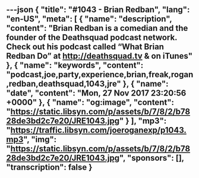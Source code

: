 ---json
{
  "title": "#1043 - Brian Redban",
  "lang": "en-US",
  "meta": [
    {
      "name": "description",
      "content": "Brian Redban is a comedian and the founder of the Deathsquad podcast network. Check out his podcast called “What Brian Redban Do” at http://deathsquad.tv & on iTunes"
    },
    {
      "name": "keywords",
      "content": "podcast,joe,party,experience,brian,freak,rogan,redban,deathsquad,1043,jre"
    },
    {
      "name": "date",
      "content": "Mon, 27 Nov 2017 23:20:56 +0000"
    },
    {
      "name": "og:image",
      "content": "https://static.libsyn.com/p/assets/b/7/8/2/b7828de3bd2c7e20/JRE1043.jpg"
    }
  ],
  "mp3": "https://traffic.libsyn.com/joeroganexp/p1043.mp3",
  "img": "https://static.libsyn.com/p/assets/b/7/8/2/b7828de3bd2c7e20/JRE1043.jpg",
  "sponsors": [],
  "transcription": false
}
---
<episode-header />

<timemark seconds="0" />

<transcribe-call-to-action />

<episode-footer />